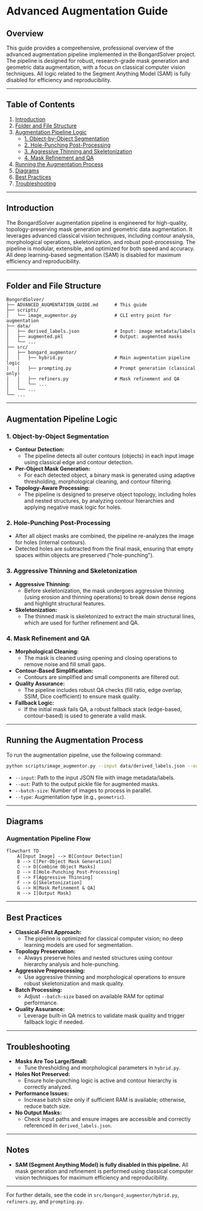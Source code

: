 # Advanced Augmentation Guide

## Overview
This guide provides a comprehensive, professional overview of the advanced augmentation pipeline implemented in the BongardSolver project. The pipeline is designed for robust, research-grade mask generation and geometric data augmentation, with a focus on classical computer vision techniques. All logic related to the Segment Anything Model (SAM) is fully disabled for efficiency and reproducibility.

---

## Table of Contents
1. [Introduction](#introduction)
2. [Folder and File Structure](#folder-and-file-structure)
3. [Augmentation Pipeline Logic](#augmentation-pipeline-logic)
    - [1. Object-by-Object Segmentation](#1-object-by-object-segmentation)
    - [2. Hole-Punching Post-Processing](#2-hole-punching-post-processing)
    - [3. Aggressive Thinning and Skeletonization](#3-aggressive-thinning-and-skeletonization)
    - [4. Mask Refinement and QA](#4-mask-refinement-and-qa)
4. [Running the Augmentation Process](#running-the-augmentation-process)
5. [Diagrams](#diagrams)
6. [Best Practices](#best-practices)
7. [Troubleshooting](#troubleshooting)

---

## Introduction
The BongardSolver augmentation pipeline is engineered for high-quality, topology-preserving mask generation and geometric data augmentation. It leverages advanced classical vision techniques, including contour analysis, morphological operations, skeletonization, and robust post-processing. The pipeline is modular, extensible, and optimized for both speed and accuracy. All deep learning-based segmentation (SAM) is disabled for maximum efficiency and reproducibility.

---

## Folder and File Structure

```
BongordSolver/
├── ADVANCED_AUGMENTATION_GUIDE.md      # This guide
├── scripts/
│   └── image_augmentor.py              # CLI entry point for augmentation
├── data/
│   ├── derived_labels.json             # Input: image metadata/labels
│   ├── augmented.pkl                   # Output: augmented masks
│   └── ...
├── src/
│   ├── bongard_augmentor/
│   │   ├── hybrid.py                   # Main augmentation pipeline logic
│   │   ├── prompting.py                # Prompt generation (classical only)
│   │   ├── refiners.py                 # Mask refinement and QA
│   │   └── ...
│   └── ...
└── ...
```

---

## Augmentation Pipeline Logic

### 1. Object-by-Object Segmentation
- **Contour Detection:**
  - The pipeline detects all outer contours (objects) in each input image using classical edge and contour detection.
- **Per-Object Mask Generation:**
  - For each detected object, a binary mask is generated using adaptive thresholding, morphological cleaning, and contour filtering.
- **Topology-Aware Processing:**
  - The pipeline is designed to preserve object topology, including holes and nested structures, by analyzing contour hierarchies and applying negative mask logic for holes.

### 2. Hole-Punching Post-Processing
- After all object masks are combined, the pipeline re-analyzes the image for holes (internal contours).
- Detected holes are subtracted from the final mask, ensuring that empty spaces within objects are preserved ("hole-punching").

### 3. Aggressive Thinning and Skeletonization
- **Aggressive Thinning:**
  - Before skeletonization, the mask undergoes aggressive thinning (using erosion and thinning operations) to break down dense regions and highlight structural features.
- **Skeletonization:**
  - The thinned mask is skeletonized to extract the main structural lines, which are used for further refinement and QA.

### 4. Mask Refinement and QA
- **Morphological Cleaning:**
  - The mask is cleaned using opening and closing operations to remove noise and fill small gaps.
- **Contour-Based Simplification:**
  - Contours are simplified and small components are filtered out.
- **Quality Assurance:**
  - The pipeline includes robust QA checks (fill ratio, edge overlap, SSIM, Dice coefficient) to ensure mask quality.
- **Fallback Logic:**
  - If the initial mask fails QA, a robust fallback stack (edge-based, contour-based) is used to generate a valid mask.

---

## Running the Augmentation Process

To run the augmentation pipeline, use the following command:

```bash
python scripts/image_augmentor.py --input data/derived_labels.json --out data/augmented.pkl --batch-size 8 --type geometric
```

- `--input`: Path to the input JSON file with image metadata/labels.
- `--out`: Path to the output pickle file for augmented masks.
- `--batch-size`: Number of images to process in parallel.
- `--type`: Augmentation type (e.g., `geometric`).

---

## Diagrams

### Augmentation Pipeline Flow

```mermaid
flowchart TD
    A[Input Image] --> B[Contour Detection]
    B --> C[Per-Object Mask Generation]
    C --> D[Combine Object Masks]
    D --> E[Hole-Punching Post-Processing]
    E --> F[Aggressive Thinning]
    F --> G[Skeletonization]
    G --> H[Mask Refinement & QA]
    H --> I[Output Mask]
```

---

## Best Practices
- **Classical-First Approach:**
  - The pipeline is optimized for classical computer vision; no deep learning models are used for segmentation.
- **Topology Preservation:**
  - Always preserve holes and nested structures using contour hierarchy analysis and hole-punching.
- **Aggressive Preprocessing:**
  - Use aggressive thinning and morphological operations to ensure robust skeletonization and mask quality.
- **Batch Processing:**
  - Adjust `--batch-size` based on available RAM for optimal performance.
- **Quality Assurance:**
  - Leverage built-in QA metrics to validate mask quality and trigger fallback logic if needed.

---

## Troubleshooting
- **Masks Are Too Large/Small:**
  - Tune thresholding and morphological parameters in `hybrid.py`.
- **Holes Not Preserved:**
  - Ensure hole-punching logic is active and contour hierarchy is correctly analyzed.
- **Performance Issues:**
  - Increase batch size only if sufficient RAM is available; otherwise, reduce batch size.
- **No Output Masks:**
  - Check input paths and ensure images are accessible and correctly referenced in `derived_labels.json`.

---

## Notes
- **SAM (Segment Anything Model) is fully disabled in this pipeline.** All mask generation and refinement is performed using classical computer vision techniques for maximum efficiency and reproducibility.

---

For further details, see the code in `src/bongard_augmentor/hybrid.py`, `refiners.py`, and `prompting.py`.
